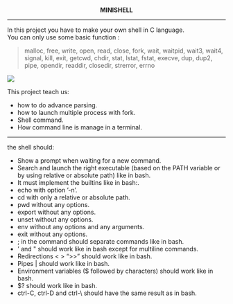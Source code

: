 **<p align="center" with="300" height="200">MINISHELL<p/>**
<hr/>
In this project you have to make your own shell in C language.<br/>
You can only use some basic function : 

> malloc, free, write, open, read, close, fork, wait,
waitpid, wait3, wait4, signal, kill, exit, getcwd, chdir, stat, lstat, fstat, execve, dup, dup2, pipe, opendir, readdir, closedir, strerror, errno

<image src="Minishell.gif"/>

This project teach us:
- how to do advance parsing.
- how to launch multiple process with fork.
- Shell command. 
- How command line is manage in a terminal.

<hr/>
the shell should:

- Show a prompt when waiting for a new command.
- Search and launch the right executable (based on the PATH variable or by using relative or absolute path) like in bash.
- It must implement the builtins like in bash:.
- echo with option ’-n’.
- cd with only a relative or absolute path.
- pwd without any options.
- export without any options.
- unset without any options.
- env without any options and any arguments.
- exit without any options.
- ; in the command should separate commands like in bash.
- ’ and " should work like in bash except for multiline commands.
- Redirections < > “>>” should work like in bash.
- Pipes | should work like in bash.
- Environment variables ($ followed by characters) should work like in bash.
- $? should work like in bash.
- ctrl-C, ctrl-D and ctrl-\ should have the same result as in bash.

